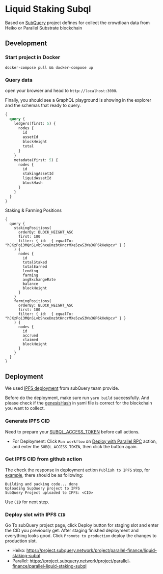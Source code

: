 # Liquid Staking Subql

Based on [SubQuery](https://www.subquery.network/) project defines for collect the crowdloan data from Heiko or Parallel Substrate blockchain

## Development

### Start project in Docker

```
docker-compose pull && docker-compose up
```

### Query data

open your browser and head to `http://localhost:3000`.

Finally, you should see a GraphQL playground is showing in the explorer and the schemas that ready to query.

```graphql
{
  query {
    ledgers(first: 5) {
      nodes {
        id
        assetId
        blockHeight
        total
      }
    }
    metadata(first: 5) {
      nodes {
        id
        stakingAssetId
        liquidAssetId
        blockHash
      }
    }
  }
}
```

Staking & Farming Positions

```
{
  query {
    stakingPositions(
      orderBy: BLOCK_HEIGHT_ASC
      first: 100
      filter: { id:  { equalTo: "hJKzPoi3MQnSLvbShxeDmzbtHncrMXe5zwS3Wa36P6kXeNpcv" } }
    ) {
      nodes {
        id
        totalStaked
        totalEarned
        lending
        farming
        avgExchangeRate
        balance
        blockHeight
      }
    }
    farmingPositions(
      orderBy: BLOCK_HEIGHT_ASC
      first: 100
      filter: { id:  { equalTo: "hJKzPoi3MQnSLvbShxeDmzbtHncrMXe5zwS3Wa36P6kXeNpcv" } }
    ) {
      nodes {
        id
        accrued
        claimed
        blockHeight
      }
    }
  }
}
```

## Deployment

We used [IPFS deployment](https://doc.subquery.network/publish/ipfs/#) from subQuery team provide.

Before do the deployment, make sure run `yarn build` successfully. And please check if the [genesisHash](https://doc.subquery.network/create/manifest/#custom-chains) in yaml file is correct for the blockchain you want to collect.

### Generate IPFS CID

Need to prepare your [SUBQL_ACCESS_TOKEN](https://doc.subquery.network/publish/ipfs/#prepare-your-subql-access-token) before call actions.

- For Deployment: Click `Run workflow` on [Deploy with Parallel RPC](https://github.com/parallel-finance/liquid-staking-subql/actions/workflows/deploy.yml) action, and enter the `SUBQL_ACCESS_TOKEN`, then click the button again.

### Get IPFS CID from github action

The check the response in deployment action `Publish to IPFS` step, for [example](https://github.com/parallel-finance/liquid-staking-subql/runs/5879173033?check_suite_focus=true), there should be as following:

```
Building and packing code... done
Uploading SupQuery project to IPFS
SubQuery Project uploaded to IPFS: <CID>
```

Use `CID` for next step.

### Deploy slot with IPFS `CID`

Go To subQuery project page, click Deploy button for staging slot and enter the CID you previously get. After staging finished deployment and everything looks good. Click `Promote to production` deploy the changes to production slot.

- Heiko: https://project.subquery.network/project/parallel-finance/liquid-staking-subql
- Parallel: https://project.subquery.network/project/parallel-finance/parallel-liquid-staking-subql
